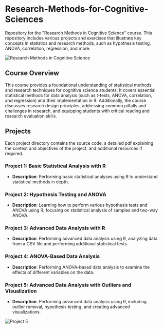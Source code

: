 # Research-Methods-for-Cognitive-Sciences

Repository for the "Research Methods in Cognitive Science" course. This repository includes various projects and exercises that illustrate key concepts in statistics and research methods, such as hypothesis testing, ANOVA, correlation, regression, and more.

![Research Methods in Cognitive Science](https://www.google.com/url?sa=i&url=https%3A%2F%2Fm.youtube.com%2Fwatch%3Fv%3DxdZSWsKk5P0&psig=AOvVaw1Ei7WZK9U2UwvinfeP592q&ust=1718449816018000&source=images&cd=vfe&opi=89978449&ved=0CBEQjRxqFwoTCKiTt8n62oYDFQAAAAAdAAAAABAE)

## Course Overview

This course provides a foundational understanding of statistical methods and research techniques for cognitive science students. It covers essential statistical methods for data analysis (such as t-tests, ANOVA, correlation, and regression) and their implementation in R. Additionally, the course discusses research design principles, addressing common pitfalls and challenges in research, and equipping students with critical reading and research evaluation skills.

## Projects

Each project directory contains the source code, a detailed pdf explaining the context and objectives of the project, and additional resources if required.

### Project 1: Basic Statistical Analysis with R

- **Description**: Performing basic statistical analyses using R to understand statistical methods in depth.

### Project 2: Hypothesis Testing and ANOVA

- **Description**: Learning how to perform various hypothesis tests and ANOVA using R, focusing on statistical analysis of samples and two-way ANOVA.

### Project 3: Advanced Data Analysis with R

- **Description**: Performing advanced data analysis using R, analyzing data from a CSV file and performing additional statistical tests.

### Project 4: ANOVA-Based Data Analysis

- **Description**: Performing ANOVA-based data analysis to examine the effects of different variables on the data.

### Project 5: Advanced Data Analysis with Outliers and Visualization

- **Description**: Performing advanced data analysis using R, including outlier removal, hypothesis testing, and creating advanced visualizations.

![Project 5](https://www.google.com/url?sa=i&url=https%3A%2F%2Fm.youtube.com%2Fwatch%3Fv%3DxdZSWsKk5P0&psig=AOvVaw1Ei7WZK9U2UwvinfeP592q&ust=1718449816018000&source=images&cd=vfe&opi=89978449&ved=0CBEQjRxqFwoTCKiTt8n62oYDFQAAAAAdAAAAABAE)

